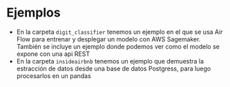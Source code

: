 # Ejemplos

- En la carpeta `digit_classifier` tenemos un ejemplo en el que se usa Air Flow para entrenar y desplegar un modelo con AWS Sagemaker. También se incluye un ejemplo donde podemos ver como el modelo se expone con una api REST
- En la carpeta `insideairbnb` tenemos un ejemplo que demuestra la estracción de datos desde una base de datos Postgress, para luego procesarlos en un pandas